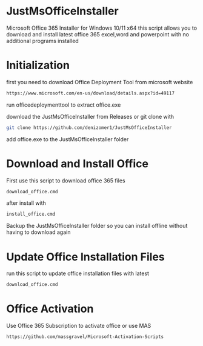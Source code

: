 # JustMsOfficeInstaller

Microsoft Office 365 Installer for Windows 10/11 x64
this script allows you to download and install latest office 365 excel,word and powerpoint with no additional programs installed

# Initialization

first you need to download Office Deployment Tool from microsoft website
```bash
https://www.microsoft.com/en-us/download/details.aspx?id=49117
```
run officedeploymenttool to extract office.exe

download the JustMsOfficeInstaller from Releases or git clone with
```bash
git clone https://github.com/denizomer1/JustMsOfficeInstaller
```

add office.exe to the JustMsOfficeInstaller folder

# Download and Install Office

First use this script to download office 365 files
```bash
download_office.cmd
```
after install with
```bash
install_office.cmd
```
Backup the JustMsOfficeInstaller folder so you can install offline without having to download again

# Update Office Installation Files
run this script to update office installation files with latest
```bash
download_office.cmd
```

# Office Activation
Use Office 365 Subscription to activate office or use MAS
```bash
https://github.com/massgravel/Microsoft-Activation-Scripts
```
